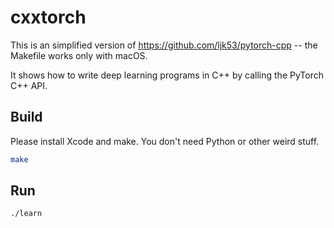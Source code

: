 # cxxtorch

This is an simplified version of https://github.com/ljk53/pytorch-cpp -- the Makefile works only with macOS.

It shows how to write deep learning programs in C++ by calling the PyTorch C++ API.

## Build

Please install Xcode and make.  You don't need Python or other weird stuff.

```bash
make
```

## Run

```bash
./learn
```
